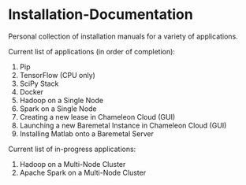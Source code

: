 # Installation-Documentation
Personal collection of installation manuals for a variety of applications.

Current list of applications (in order of completion):
  1. Pip
  2. TensorFlow (CPU only)
  3. SciPy Stack
  4. Docker
  5. Hadoop on a Single Node
  6. Spark on a Single Node
  7. Creating a new lease in Chameleon Cloud (GUI)
  8. Launching a new Baremetal Instance in Chameleon Cloud (GUI)
  9. Installing Matlab onto a Baremetal Server
  
Current list of in-progress applications:
  1. Hadoop on a Multi-Node Cluster
  2. Apache Spark on a Multi-Node Cluster
